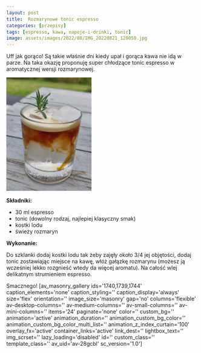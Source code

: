 ```yaml
---
layout: post
title:  Rozmarynowe tonic espresso
categories: [przepisy]
tags: [espresso, kawa, napoje-i-drinki, tonic]
image: assets/images/2022/08/IMG_20220821_120058.jpg
---
```

Uff jak gorąco! Są takie właśnie dni kiedy upał i gorąca kawa nie idą w parze. Na taka okazję proponuję super chłodzące tonic espresso w aromatycznej wersji rozmarynowej.

![kobietazesmakiem.pl Tonic espresso rozmarynowe](assets/images/2022/08/IMG_20220821_120033-225x300.jpg)

**Składniki:**
* 30 ml espresso
* tonic (dowolny rodzaj, najlepiej klasyczny smak)
* kostki lodu
* świeży rozmaryn


**Wykonanie:**

Do szklanki dodaj kostki lodu tak żeby zajęły około 3/4 jej objętości, dodaj tonic zostawiając miejsce na kawę, włóż gałązkę rozmarynu (możesz ją wcześniej lekko rozgnieść wtedy da więcej aromatu). Na całość wlej delikatnym strumieniem espresso.

Smacznego!
[av\_masonry\_gallery ids='1740,1739,1744' caption\_elements='none' caption\_styling='' caption\_display='always' size='flex' orientation='' image\_size='masonry' gap='no' columns='flexible' av-desktop-columns='' av-medium-columns='' av-small-columns='' av-mini-columns='' items='24' paginate='none' color='' custom\_bg='' animation='active' animation\_duration='' animation\_custom\_bg\_color='' animation\_custom\_bg\_color\_multi\_list='' animation\_z\_index\_curtain='100' overlay\_fx='active' container\_links='active' link\_dest='' lightbox\_text='' img\_scrset='' lazy\_loading='disabled' id='' custom\_class='' template\_class='' av\_uid='av-28gcbl' sc\_version='1.0']


 
    